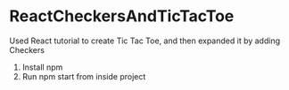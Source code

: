 # ReactCheckersAndTicTacToe
Used React tutorial to create Tic Tac Toe, and then expanded it by adding Checkers

1. Install npm
2. Run npm start from inside project
